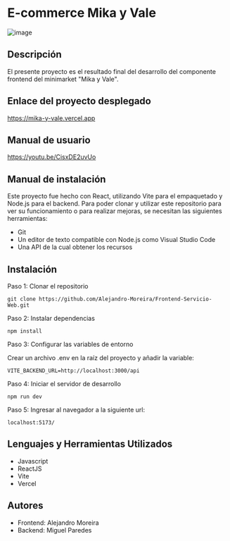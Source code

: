 # E-commerce Mika y Vale

![image](https://github.com/Alejandro-Moreira/Frontend-Servicio-Web/assets/117743484/3daca17c-b02f-4abc-b1bf-e90b1d23f532)


## Descripción
El presente proyecto es el resultado final del desarrollo del componente frontend del minimarket "Mika y Vale".

## Enlace del proyecto desplegado
https://mika-y-vale.vercel.app

## Manual de usuario
https://youtu.be/CisxDE2uvUo 


## Manual de instalación
Este proyecto fue hecho con React, utilizando Vite para el empaquetado y Node.js para el backend.
Para poder clonar y utilizar este repositorio para ver su funcionamiento o para realizar mejoras, se necesitan las siguientes herramientas:

* Git
* Un editor de texto compatible con Node.js como Visual Studio Code
* Una API de la cual obtener los recursos

## Instalación
Paso 1: Clonar el repositorio

```
git clone https://github.com/Alejandro-Moreira/Frontend-Servicio-Web.git
```

Paso 2: Instalar dependencias
<br>

```npm install```

Paso 3: Configurar las variables de entorno

Crear un archivo .env en la raíz del proyecto y añadir la variable:

```
VITE_BACKEND_URL=http://localhost:3000/api
```

Paso 4: Iniciar el servidor de desarrollo
<br>

```npm run dev```

Paso 5: Ingresar al navegador a la siguiente url:

```
localhost:5173/
```

## Lenguajes y Herramientas Utilizados
* Javascript
* ReactJS
* Vite
* Vercel

## Autores
* Frontend: Alejandro Moreira
* Backend: Miguel Paredes
